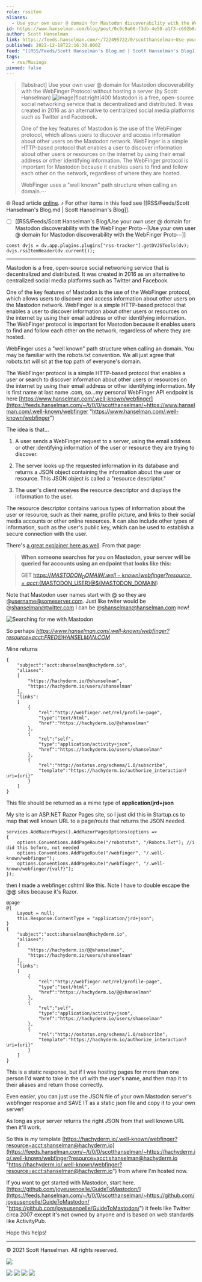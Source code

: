 ```yaml
---
role: rssitem
aliases:
  - Use your own user @ domain for Mastodon discoverability with the WebFinger Protocol without hosting a server
id: https://www.hanselman.com/blog/post/0c9c9a66-f3db-4e58-a1f3-c692b8ad64af
author: Scott Hanselman
link: https://feeds.hanselman.com/~/722495722/0/scotthanselman~Use-your-own-user-domain-for-Mastodon-discoverability-with-the-WebFinger-Protocol-without-hosting-a-server
published: 2022-12-18T22:16:30.000Z
feed: "[[RSS/Feeds/Scott Hanselman's Blog.md | Scott Hanselman's Blog]]"
tags:
  - rss/Musings
pinned: false
---
```


> [!abstract] Use your own user @ domain for Mastodon discoverability with the WebFinger Protocol without hosting a server (by Scott Hanselman)
> ![image|float:right|400](https://www.hanselman.com/blog/content/binary/Windows-Live-Writer/f76e92f681b3_FC6E/image_cb60bf43-6d0a-41f9-9ff5-246f288adedf.png "Searching for me with Mastodon") Mastodon is a free, open-source social networking service that is decentralized and distributed. It was created in 2016 as an alternative to centralized social media platforms such as Twitter and Facebook.
> 
> One of the key features of Mastodon is the use of the WebFinger protocol, which allows users to discover and access information about other users on the Mastodon network. WebFinger is a simple HTTP-based protocol that enables a user to discover information about other users or resources on the internet by using their email address or other identifying information. The WebFinger protocol is important for Mastodon because it enables users to find and follow each other on the network, regardless of where they are hosted.
> 
> WebFinger uses a "well known" path structure when calling an domain.⋯

🌐 Read article [online](https://feeds.hanselman.com/~/722495722/0/scotthanselman~Use-your-own-user-domain-for-Mastodon-discoverability-with-the-WebFinger-Protocol-without-hosting-a-server). ⤴ For other items in this feed see [[RSS/Feeds/Scott Hanselman's Blog.md | Scott Hanselman's Blog]].

- [ ] [[RSS/Feeds/Scott Hanselman's Blog/Use your own user @ domain for Mastodon discoverability with the WebFinger Proto⋯|Use your own user @ domain for Mastodon discoverability with the WebFinger Proto⋯]]

~~~dataviewjs
const dvjs = dv.app.plugins.plugins["rss-tracker"].getDVJSTools(dv);
dvjs.rssItemHeader(dv.current());
~~~

- - -

Mastodon is a free, open-source social networking service that is decentralized and distributed. It was created in 2016 as an alternative to centralized social media platforms such as Twitter and Facebook.

One of the key features of Mastodon is the use of the WebFinger protocol, which allows users to discover and access information about other users on the Mastodon network. WebFinger is a simple HTTP-based protocol that enables a user to discover information about other users or resources on the internet by using their email address or other identifying information. The WebFinger protocol is important for Mastodon because it enables users to find and follow each other on the network, regardless of where they are hosted.

WebFinger uses a "well known" path structure when calling an domain. You may be familiar with the robots.txt convention. We all just agree that robots.txt will sit at the top path of everyone's domain.

The WebFinger protocol is a simple HTTP-based protocol that enables a user or search to discover information about other users or resources on the internet by using their email address or other identifying information. My is first name at last name .com, so...my personal WebFinger API endpoint is here [https://www.hanselman.com/.well-known/webfinger](https://feeds.hanselman.com/~/t/0/0/scotthanselman/~https://www.hanselman.com/.well-known/webfinger "https://www.hanselman.com/.well-known/webfinger")

The idea is that...

1. A user sends a WebFinger request to a server, using the email address or other identifying information of the user or resource they are trying to discover.
    
2. The server looks up the requested information in its database and returns a JSON object containing the information about the user or resource. This JSON object is called a "resource descriptor."
    
3. The user's client receives the resource descriptor and displays the information to the user.
    

The resource descriptor contains various types of information about the user or resource, such as their name, profile picture, and links to their social media accounts or other online resources. It can also include other types of information, such as the user's public key, which can be used to establish a secure connection with the user.

There's [a great explainer here as well](https://feeds.hanselman.com/~/t/0/0/scotthanselman/~https://guide.toot.as/guide/use-your-own-domain/). From that page:

> **When someone searches for you on Mastodon, your server will be queried for accounts using an endpoint that looks like this:**
> 
> GET [https://${MASTODON_DOMAIN}/.well-known/webfinger?resource=acct:${MASTODON_USER}@${MASTODON_DOMAIN](https://feeds.hanselman.com/~/t/0/0/scotthanselman/~https://${MASTODON_DOMAIN}/.well-known/webfinger?resource=acct:${MASTODON_USER}@${MASTODON_DOMAIN)}  

Note that Mastodon user names start with @ so they are @username@someserver.com. Just like twiter would be @shanselman@twitter.com I can be @shanselman@hanselman.com now!

![Searching for me with Mastodon](https://www.hanselman.com/blog/content/binary/Windows-Live-Writer/f76e92f681b3_FC6E/image_cb60bf43-6d0a-41f9-9ff5-246f288adedf.png "Searching for me with Mastodon")

So perhaps _https://www.hanselman.com/.well-known/webfinger?resource=acct:FRED@HANSELMAN.COM_

Mine returns

```undefined
{
    "subject":"acct:shanselman@hachyderm.io",
    "aliases":
    [
        "https://hachyderm.io/@shanselman",
        "https://hachyderm.io/users/shanselman"
    ],
    "links":
    [
        {
            "rel":"http://webfinger.net/rel/profile-page",
            "type":"text/html",
            "href":"https://hachyderm.io/@shanselman"
        },
        {
            "rel":"self",
            "type":"application/activity+json",
            "href":"https://hachyderm.io/users/shanselman"
        },
        {
            "rel":"http://ostatus.org/schema/1.0/subscribe",
            "template":"https://hachyderm.io/authorize_interaction?uri={uri}"
        }
    ]
}
```

This file should be returned as a mime type of **application/jrd+json**

My site is an ASP.NET Razor Pages site, so I just did this in Startup.cs to map that well known URL to a page/route that returns the JSON needed.

```undefined
services.AddRazorPages().AddRazorPagesOptions(options =>
{
    options.Conventions.AddPageRoute("/robotstxt", "/Robots.Txt"); //i did this before, not needed
    options.Conventions.AddPageRoute("/webfinger", "/.well-known/webfinger");
    options.Conventions.AddPageRoute("/webfinger", "/.well-known/webfinger/{val?}");
});
```

then I made a webfinger.cshtml like this. Note I have to double escape the @@ sites because it's Razor.

```undefined
@page
@{
    Layout = null;
    this.Response.ContentType = "application/jrd+json";
}
{
    "subject":"acct:shanselman@hachyderm.io",
    "aliases":
    [
        "https://hachyderm.io/@@shanselman",
        "https://hachyderm.io/users/shanselman"
    ],
    "links":
    [
        {
            "rel":"http://webfinger.net/rel/profile-page",
            "type":"text/html",
            "href":"https://hachyderm.io/@@shanselman"
        },
        {
            "rel":"self",
            "type":"application/activity+json",
            "href":"https://hachyderm.io/users/shanselman"
        },
        {
            "rel":"http://ostatus.org/schema/1.0/subscribe",
            "template":"https://hachyderm.io/authorize_interaction?uri={uri}"
        }
    ]
}
```

This is a static response, but if I was hosting pages for more than one person I'd want to take in the url with the user's name, and then map it to their aliases and return those correctly.

Even easier, you can just use the JSON file of your own Mastodon server's webfinger response and SAVE IT as a static json file and copy it to your own server!

As long as your server returns the right JSON from that well known URL then it'll work.

So this is _my_ template [https://hachyderm.io/.well-known/webfinger?resource=acct:shanselman@hachyderm.io](https://feeds.hanselman.com/~/t/0/0/scotthanselman/~https://hachyderm.io/.well-known/webfinger?resource=acct:shanselman@hachyderm.io "https://hachyderm.io/.well-known/webfinger?resource=acct:shanselman@hachyderm.io") from where I'm hosted now.

If you want to get started with Mastodon, start here. [https://github.com/joyeusenoelle/GuideToMastodon/](https://feeds.hanselman.com/~/t/0/0/scotthanselman/~https://github.com/joyeusenoelle/GuideToMastodon/ "https://github.com/joyeusenoelle/GuideToMastodon/") it feels like Twitter circa 2007 except it's not owned by anyone and is based on web standards like ActivityPub.

Hope this helps!

  

---

© 2021 Scott Hanselman. All rights reserved.  

![](https://feeds.hanselman.com/~/i/722495722/0/scotthanselman)

[![](https://assets.feedblitz.com/i/fblike20.png)](https://feeds.hanselman.com/_/28/722495722/scotthanselman "Like on Facebook") [![](https://assets.feedblitz.com/i/x.png)](https://feeds.hanselman.com/_/24/722495722/scotthanselman "Post to X.com") [![](https://assets.feedblitz.com/i/email20.png)](https://feeds.hanselman.com/_/19/722495722/scotthanselman "Subscribe by email") [![](https://assets.feedblitz.com/i/rss20.png)](https://feeds.hanselman.com/_/20/722495722/scotthanselman "Subscribe by RSS")
